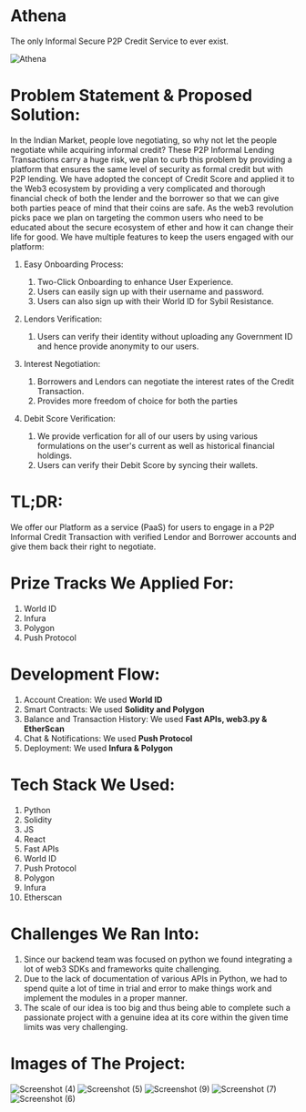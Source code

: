 # Athena
The only Informal Secure P2P Credit Service to ever exist.

![Athena](https://user-images.githubusercontent.com/44195921/205472904-3aa6b4a0-18cf-4007-906d-d8d05167139e.jpg)


# Problem Statement & Proposed Solution:
In the Indian Market, people love negotiating, so why not let the people negotiate while acquiring informal credit? These P2P Informal Lending Transactions carry a huge risk, we plan to curb this problem by providing a platform that ensures the same level of security as formal credit but with P2P lending. We have adopted the concept of Credit Score and applied it to the Web3 ecosystem by providing a very complicated and thorough financial check of both the lender and the borrower so that we can give both parties peace of mind that their coins are safe. As the web3 revolution picks pace we plan on targeting the common users who need to be educated about the secure ecosystem of ether and how it can change their life for good.
We have multiple features to keep the users engaged with our platform:

1. Easy Onboarding Process:
    1. Two-Click Onboarding to enhance User Experience.
    2. Users can easily sign up with their username and password.
    3. Users can also sign up with their World ID for Sybil Resistance.

2. Lendors Verification:
    1. Users can verify their identity without uploading any Government ID and hence provide anonymity to our users.

3. Interest Negotiation:
    1. Borrowers and Lendors can negotiate the interest rates of the Credit Transaction.
    2. Provides more freedom of choice for both the parties

4. Debit Score Verification:
    1. We provide verfication for all of our users by using various formulations on the user's current as well as historical financial holdings.
    2. Users can verify their Debit Score by syncing their wallets.

# TL;DR:
We offer our Platform as a service (PaaS) for users to engage in a P2P Informal Credit Transaction with verified Lendor and Borrower accounts and give them back their right to negotiate.

# Prize Tracks We Applied For:
1. World ID
2. Infura
3. Polygon
4. Push Protocol

# Development Flow:
1. Account Creation:
    We used **World ID**
2. Smart Contracts:
    We used **Solidity and Polygon**
3. Balance and Transaction History:
    We used **Fast APIs, web3.py & EtherScan**
4. Chat & Notifications:
    We used **Push Protocol**
6. Deployment:
    We used **Infura & Polygon**

# Tech Stack We Used:
1. Python
2. Solidity
3. JS
4. React
5. Fast APIs
6. World ID
7. Push Protocol
8. Polygon
9. Infura
10. Etherscan

# Challenges We Ran Into:
1. Since our backend team was focused on python we found integrating a lot of web3 SDKs and frameworks quite challenging.
2. Due to the lack of documentation of various APIs in Python, we had to spend quite a lot of time in trial and error to make things work and implement the modules in a proper manner.
3. The scale of our idea is too big and thus being able to complete such a passionate project with a genuine idea at its core within the given time limits was very challenging.
# Images of The Project:
![Screenshot (4)](https://user-images.githubusercontent.com/44195921/205472864-6020a998-efdd-42d7-8eb0-0cbccd21ed4c.png)
![Screenshot (5)](https://user-images.githubusercontent.com/44195921/205472868-f035181e-9234-4ac9-9b91-44539fce9168.png)
![Screenshot (9)](https://user-images.githubusercontent.com/44195921/205472891-b646f020-cdd9-4e21-be9a-72b38128eb8c.png)
![Screenshot (7)](https://user-images.githubusercontent.com/44195921/205472871-92ae6ba8-4cd4-4db6-be16-4dde0b7365e4.png)
![Screenshot (6)](https://user-images.githubusercontent.com/44195921/205472890-13efd631-6e7e-4e38-b3e9-15d97fce549a.png)




